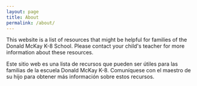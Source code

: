 ```yaml
---
layout: page
title: About
permalink: /about/
---
```

This website is a list of resources that might be helpful for families of the Donald McKay K-8 School. Please contact your child's teacher for more information about these resources.



Este sitio web es una lista de recursos que pueden ser útiles para las familias de la escuela Donald McKay K-8. Comuníquese con el maestro de su hijo para obtener más información sobre estos recursos.
